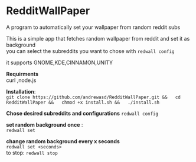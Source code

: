 # RedditWallPaper
A program to automatically set your wallpaper from random reddit subs

This is a simple app that fetches random wallpaper from reddit and set it as background  
you can select the subreddits you want to chose with `redwall config`

it supports GNOME,KDE,CINNAMON,UNITY  


**Requirments**  
curl ,node.js  
 
**Installation**:  
`git clone https://github.com/andrewasd/RedditWallPaper.git &&  
cd RedditWallPaper &&  
chmod +x install.sh &&  
./install.sh  
`

**Chose desired subreddits and configurations**
`redwall config`

**set random background once** :  
`redwall set`

**change random background every x seconds**  
`redwall set <seconds>`  
    to stop: `redwall stop`  




